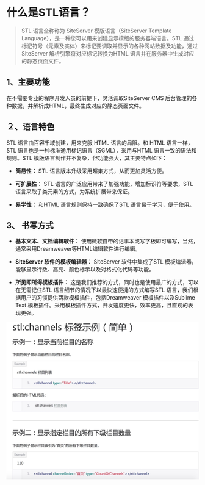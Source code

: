 # 什么是STL语言？

> STL 语言全称称为 SiteServer 模版语言（SiteServer Template Language），是一种您可以用来创建显示模版的服务器端语言。STL 通过标记符号（元素及实体）来标记要调取并显示的各种网站数据及功能，通过SiteServer 解析引擎将对应标记转换为HTML 语言并在服务器中生成对应的静态页面文件。

## 1、主要功能

在不需要专业的程序开发人员的前提下，灵活调取SiteServer CMS 后台管理的各种数据，并解析成HTML，最终生成对应的静态页面文件。

## ２、语言特色

STL 语言由百容千域创建，用来克服 HTML 语言的局限。和 HTML 语言一样，STL 语言也是一种标准通用标记语言（SGML），采用与HTML 语言一致的语法和规则。STL 模版语言制作并不复杂，但功能强大，其主要特点如下：

+ **简易性：** STL 语言版本升级采用超集方式，从而更加灵活方便。

+ **可扩展性：** STL 语言的广泛应用带来了加强功能，增加标识符等要求，STL 语言采取子类元素的方式，为系统扩展带来保证。

+ **易学性：** 和HTML 语言规则保持一致确保了STL 语言易于学习，便于使用。

## 3、 书写方式

+ **基本文本、文档编辑软件：** 使用微软自带的记事本或写字板即可编写，当然，通常采用Dreamweaver等HTML编辑软件进行编辑。

+ **SiteServer 软件的模板编辑器：** SiteServer 软件中集成了STL 模板编辑器，能够显示行数、高亮、颜色标示以及对格式化代码等功能。

+ **所见即所得模板插件：** 这是我们推荐的方式，同时也是使用最广的方式，可以在无需记住STL 语言细节的情况下以最快速便捷的方式编写STL 语言，我们根据用户的习惯提供两款模板插件，包括Dreamweaver 模板插件以及Sublime Text 模板插件。采用模板插件方式，开发速度更快，效率更高，且直观的表现更强。

![](./images/252.jpg)


